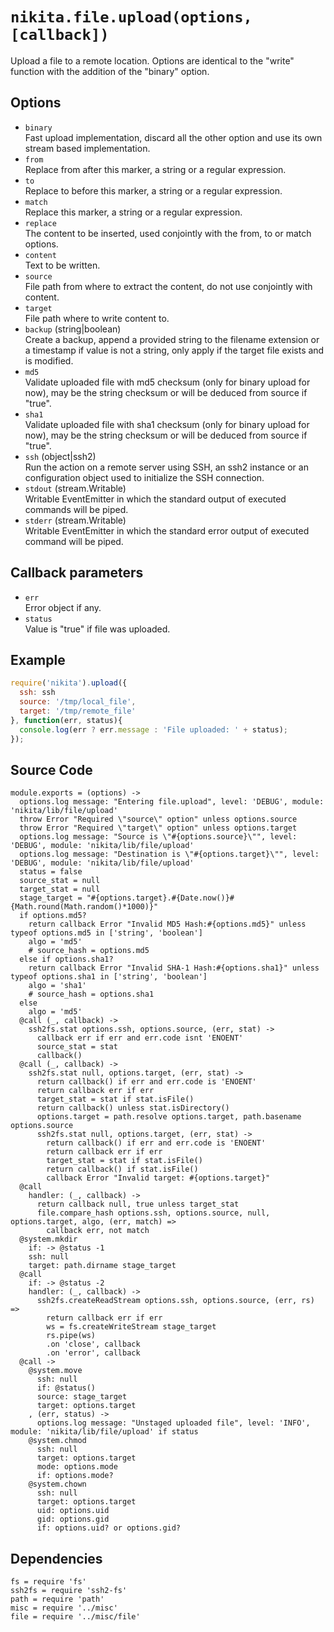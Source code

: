 
# `nikita.file.upload(options, [callback])`

Upload a file to a remote location. Options are identical to the "write"
function with the addition of the "binary" option.

## Options

* `binary`   
  Fast upload implementation, discard all the other option and use its own
  stream based implementation.
* `from`   
  Replace from after this marker, a string or a regular expression.
* `to`   
  Replace to before this marker, a string or a regular expression.
* `match`   
  Replace this marker, a string or a regular expression.
* `replace`   
  The content to be inserted, used conjointly with the from, to or match
  options.
* `content`   
  Text to be written.
* `source`   
  File path from where to extract the content, do not use conjointly with
  content.
* `target`   
  File path where to write content to.
* `backup` (string|boolean)   
  Create a backup, append a provided string to the filename extension or a
  timestamp if value is not a string, only apply if the target file exists and
  is modified.
* `md5`   
  Validate uploaded file with md5 checksum (only for binary upload for now),
  may be the string checksum or will be deduced from source if "true".
* `sha1`   
  Validate uploaded file with sha1 checksum (only for binary upload for now),
  may be the string checksum or will be deduced from source if "true".
* `ssh` (object|ssh2)   
  Run the action on a remote server using SSH, an ssh2 instance or an
  configuration object used to initialize the SSH connection.
* `stdout` (stream.Writable)   
  Writable EventEmitter in which the standard output of executed commands will
  be piped.
* `stderr` (stream.Writable)   
  Writable EventEmitter in which the standard error output of executed command
  will be piped.

## Callback parameters

* `err`   
  Error object if any.   
* `status`   
  Value is "true" if file was uploaded.   

## Example

```js
require('nikita').upload({
  ssh: ssh
  source: '/tmp/local_file',
  target: '/tmp/remote_file'
}, function(err, status){
  console.log(err ? err.message : 'File uploaded: ' + status);
});
```

## Source Code

    module.exports = (options) ->
      options.log message: "Entering file.upload", level: 'DEBUG', module: 'nikita/lib/file/upload'
      throw Error "Required \"source\" option" unless options.source
      throw Error "Required \"target\" option" unless options.target
      options.log message: "Source is \"#{options.source}\"", level: 'DEBUG', module: 'nikita/lib/file/upload'
      options.log message: "Destination is \"#{options.target}\"", level: 'DEBUG', module: 'nikita/lib/file/upload'
      status = false
      source_stat = null
      target_stat = null
      stage_target = "#{options.target}.#{Date.now()}#{Math.round(Math.random()*1000)}"
      if options.md5?
        return callback Error "Invalid MD5 Hash:#{options.md5}" unless typeof options.md5 in ['string', 'boolean']
        algo = 'md5'
        # source_hash = options.md5
      else if options.sha1?
        return callback Error "Invalid SHA-1 Hash:#{options.sha1}" unless typeof options.sha1 in ['string', 'boolean']
        algo = 'sha1'
        # source_hash = options.sha1
      else
        algo = 'md5'
      @call (_, callback) ->
        ssh2fs.stat options.ssh, options.source, (err, stat) ->
          callback err if err and err.code isnt 'ENOENT'
          source_stat = stat
          callback()
      @call (_, callback) ->
        ssh2fs.stat null, options.target, (err, stat) ->
          return callback() if err and err.code is 'ENOENT'
          return callback err if err
          target_stat = stat if stat.isFile()
          return callback() unless stat.isDirectory()
          options.target = path.resolve options.target, path.basename options.source
          ssh2fs.stat null, options.target, (err, stat) ->
            return callback() if err and err.code is 'ENOENT'
            return callback err if err
            target_stat = stat if stat.isFile()
            return callback() if stat.isFile()
            callback Error "Invalid target: #{options.target}"
      @call
        handler: (_, callback) ->
          return callback null, true unless target_stat
          file.compare_hash options.ssh, options.source, null, options.target, algo, (err, match) =>
            callback err, not match
      @system.mkdir
        if: -> @status -1
        ssh: null
        target: path.dirname stage_target
      @call
        if: -> @status -2
        handler: (_, callback) ->
          ssh2fs.createReadStream options.ssh, options.source, (err, rs) =>
            return callback err if err
            ws = fs.createWriteStream stage_target
            rs.pipe(ws)
            .on 'close', callback
            .on 'error', callback
      @call ->
        @system.move
          ssh: null
          if: @status()
          source: stage_target
          target: options.target
        , (err, status) ->
          options.log message: "Unstaged uploaded file", level: 'INFO', module: 'nikita/lib/file/upload' if status
        @system.chmod
          ssh: null
          target: options.target
          mode: options.mode
          if: options.mode?
        @system.chown
          ssh: null
          target: options.target
          uid: options.uid
          gid: options.gid
          if: options.uid? or options.gid?

## Dependencies

    fs = require 'fs'
    ssh2fs = require 'ssh2-fs'
    path = require 'path'
    misc = require '../misc'
    file = require '../misc/file'
